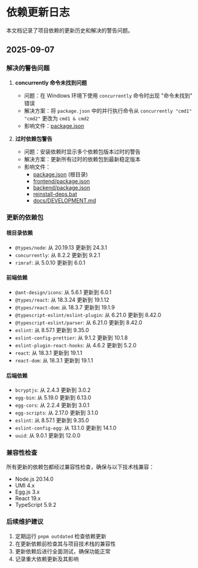 # 依赖更新日志

本文档记录了项目依赖的更新历史和解决的警告问题。

## 2025-09-07

### 解决的警告问题

1. **concurrently 命令未找到问题**
   - 问题：在 Windows 环境下使用 `concurrently` 命令时出现 "命令未找到" 错误
   - 解决方案：将 `package.json` 中的并行执行命令从 `concurrently "cmd1" "cmd2"` 更改为 `cmd1 & cmd2`
   - 影响文件：[package.json](file:///e:/YSY/UG/package.json)

2. **过时依赖包警告**
   - 问题：安装依赖时显示多个依赖包版本过时的警告
   - 解决方案：更新所有过时的依赖包到最新稳定版本
   - 影响文件：
     - [package.json](file:///e:/YSY/UG/package.json) (根目录)
     - [frontend/package.json](file:///e:/YSY/UG/frontend/package.json)
     - [backend/package.json](file:///e:/YSY/UG/backend/package.json)
     - [reinstall-deps.bat](file:///e:/YSY/UG/reinstall-deps.bat)
     - [docs/DEVELOPMENT.md](file:///e:/YSY/UG/docs/DEVELOPMENT.md)

### 更新的依赖包

#### 根目录依赖

- `@types/node`: 从 20.19.13 更新到 24.3.1
- `concurrently`: 从 8.2.2 更新到 9.2.1
- `rimraf`: 从 5.0.10 更新到 6.0.1

#### 前端依赖

- `@ant-design/icons`: 从 5.6.1 更新到 6.0.1
- `@types/react`: 从 18.3.24 更新到 19.1.12
- `@types/react-dom`: 从 18.3.7 更新到 19.1.9
- `@typescript-eslint/eslint-plugin`: 从 6.21.0 更新到 8.42.0
- `@typescript-eslint/parser`: 从 6.21.0 更新到 8.42.0
- `eslint`: 从 8.57.1 更新到 9.35.0
- `eslint-config-prettier`: 从 9.1.2 更新到 10.1.8
- `eslint-plugin-react-hooks`: 从 4.6.2 更新到 5.2.0
- `react`: 从 18.3.1 更新到 19.1.1
- `react-dom`: 从 18.3.1 更新到 19.1.1

#### 后端依赖

- `bcryptjs`: 从 2.4.3 更新到 3.0.2
- `egg-bin`: 从 5.19.0 更新到 6.13.0
- `egg-cors`: 从 2.2.4 更新到 3.0.1
- `egg-scripts`: 从 2.17.0 更新到 3.1.0
- `eslint`: 从 8.57.1 更新到 9.35.0
- `eslint-config-egg`: 从 13.1.0 更新到 14.1.0
- `uuid`: 从 9.0.1 更新到 12.0.0

### 兼容性检查

所有更新的依赖包都经过兼容性检查，确保与以下技术栈兼容：

- Node.js 20.14.0
- UMI 4.x
- Egg.js 3.x
- React 19.x
- TypeScript 5.9.2

### 后续维护建议

1. 定期运行 `pnpm outdated` 检查依赖更新
2. 在更新依赖前检查其与项目技术栈的兼容性
3. 更新依赖后进行全面测试，确保功能正常
4. 记录重大依赖更新及其影响
